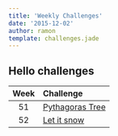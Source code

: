 ```yaml
---
title: 'Weekly Challenges'
date: '2015-12-02'
author: ramon
template: challenges.jade
---
```


## Hello challenges


| Week | Challenge |
|:----:|:----------|
|  51  | [Pythagoras Tree](/challenges/pythagoras-tree) |
|  52  | [Let it snow](/challenges/let-it-snow) |
